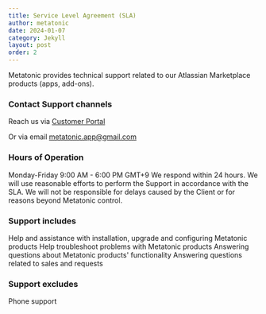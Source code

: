 ```yaml
---
title: Service Level Agreement (SLA)
author: metatonic
date: 2024-01-07
category: Jekyll
layout: post
order: 2
---
```


Metatonic provides technical support related to our Atlassian Marketplace products (apps, add-ons).

### Contact Support channels

Reach us via [Customer Portal](https://metatonic.atlassian.net/servicedesk/customer/portal/1)

Or via email <metatonic.app@gmail.com>

### Hours of Operation

Monday-Friday 9:00 AM - 6:00 PM GMT+9
We respond within 24 hours.
We will use reasonable efforts to perform the Support in accordance with the SLA. We will not be responsible for delays caused by the Client or for reasons beyond Metatonic control.

### Support includes

Help and assistance with installation, upgrade and configuring Metatonic products
Help troubleshoot problems with Metatonic products
Answering questions about Metatonic products' functionality
Answering questions related to sales and requests

### Support excludes

Phone support
